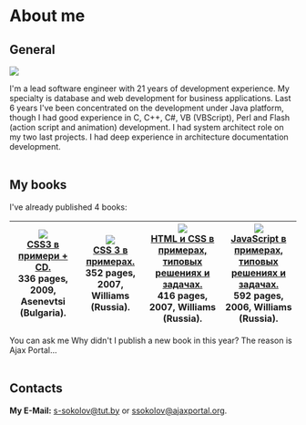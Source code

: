 # About me #


## General ##

<img src='http://ajaxportal.googlecode.com/svn/trunk/images/sergei_sokolov.jpg'>

I'm a lead software engineer with 21 years of development experience. My specialty is database and web development for business applications. Last 6 years I've been concentrated on the development under Java platform, though I had good experience in C, C++, C#, VB (VBScript), Perl and Flash (action script and animation) development. I had system architect role on my two last projects. I had deep experience in architecture documentation development.<br>
<br>
<h2>My books</h2>

I've already published 4 books:<br>
<table><thead><th><img src='http://ajaxportal.googlecode.com/svn/trunk/images/my_css3_bolgaria_book.jpg'><br><b><a href='http://www.asenevtsi.com/index.php?p=book&book=46'>CSS3 в примери + CD.</a></b><br>336 pages, 2009, Asenevtsi (Bulgaria).</th><th><img src='http://ajaxportal.googlecode.com/svn/trunk/images/my_css3_book.jpg'><br><b><a href='http://www.williamspublishing.com/Books/978-5-8459-1337-1.html'>CSS 3 в примерах.</a></b><br>352 pages, 2007, Williams (Russia).</th><th><img src='http://ajaxportal.googlecode.com/svn/trunk/images/my_html_and_css_book.jpg'><br><b><a href='http://www.williamspublishing.com/Books/978-5-8459-1192-6.html'>HTML и CSS в примерах, типовых решениях и задачах.</a></b><br>416 pages, 2007, Williams (Russia).</th><th> <img src='http://ajaxportal.googlecode.com/svn/trunk/images/my_javascript_book.jpg'><br><b><a href='http://www.williamspublishing.com/Books/5-8459-1029-3.html'>JavaScript в примерах, типовых решениях и задачах.</a></b><br>592 pages, 2006, Williams (Russia).</th></thead><tbody></tbody></table>

You can ask me Why didn't I publish a new book in this year? The reason is Ajax Portal...<br>
<br>
<h2>Contacts</h2>

<b>My E-Mail:</b> s-sokolov@tut.by or ssokolov@ajaxportal.org.